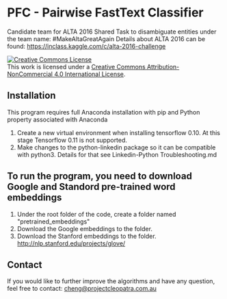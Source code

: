 # PFC - Pairwise FastText Classifier 

Candidate team for ALTA 2016 Shared Task to disambiguate entities under the team name: #MakeAltaGreatAgain
Details about ALTA 2016 can be found: https://inclass.kaggle.com/c/alta-2016-challenge


<a rel="license" href="http://creativecommons.org/licenses/by-nc/4.0/"><img alt="Creative Commons License" style="border-width:0" src="https://i.creativecommons.org/l/by-nc/4.0/88x31.png" /></a><br />This work is licensed under a <a rel="license" href="http://creativecommons.org/licenses/by-nc/4.0/">Creative Commons Attribution-NonCommercial 4.0 International License</a>.

## Installation

This program requires full Anaconda installation with pip and Python property associated with Anaconda
1. Create a new virtual environment when installing tensorflow 0.10. At this stage Tensorflow 0.11 is not supported. 
2. Make changes to the python-linkedin package so it can be compatible with python3. Details for that see Linkedin-Python Troubleshooting.md

## To run the program, you need to download Google and Standord pre-trained word embeddings
1. Under the root folder of the code, create a folder named "pretrained_embeddings"
2. Download the Google embeddings to the folder. 
3. Download the Stanford embeddings to the folder. http://nlp.stanford.edu/projects/glove/ 


## Contact
If you would like to further improve the algorithms and have any question, feel free to contact: cheng@projectcleopatra.com.au